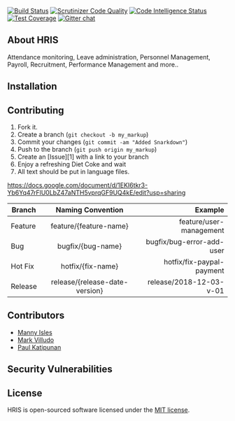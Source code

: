 [![Build Status](https://travis-ci.org/lagunadevs/hris.svg?branch=master)](https://travis-ci.org/lagunadevs/hris)
[![Scrutinizer Code Quality](https://scrutinizer-ci.com/g/lagunadevs/hris/badges/quality-score.png?b=master)](https://scrutinizer-ci.com/g/lagunadevs/hris/?branch=master)
[![Code Intelligence Status](https://scrutinizer-ci.com/g/lagunadevs/hris/badges/code-intelligence.svg?b=master)](https://scrutinizer-ci.com/code-intelligence)
[![Test Coverage](https://img.shields.io/codecov/c/github/lagunadevs/hris/master.svg)](https://codecov.io/github/lagunadevs/hris?branch=master)
[![Gitter chat](https://badges.gitter.im/gitterHQ/gitter.png)](https://gitter.im/lagunadevs/Lobby)

## About HRIS

Attendance monitoring, Leave administration, Personnel Management, Payroll, Recruitment, Performance Management and more..

## Installation

## Contributing
1. Fork it.
2. Create a branch (`git checkout -b my_markup`)
3. Commit your changes (`git commit -am "Added Snarkdown"`)
4. Push to the branch (`git push origin my_markup`)
5. Create an [Issue][1] with a link to your branch
6. Enjoy a refreshing Diet Coke and wait
7. All text should be put in language files.

https://docs.google.com/document/d/1EKI6tkr3-Yb6Yq47rFlU0LbZ47aNTH5vprqGF9UQ4kE/edit?usp=sharing

| Branch        | Naming Convention           | Example  |
| ------------- |:-------------:| -----:|
| Feature      | feature/{feature-name} | feature/user-management |
| Bug      | bugfix/{bug-name}      | bugfix/bug-error-add-user   |
| Hot Fix | hotfix/{fix-name}   |  hotfix/fix-paypal-payment   |
| Release      | release/{release-date-version} | release/2018-12-03-v-01 |

## Contributors
- [Manny Isles](https://github.com/mannysoft)
- [Mark Villudo](https://github.com/MarkVilludo)
- [Paul Katipunan](https://github.com/paulkatipunan)

## Security Vulnerabilities

## License

HRIS is open-sourced software licensed under the [MIT license](https://opensource.org/licenses/MIT).
